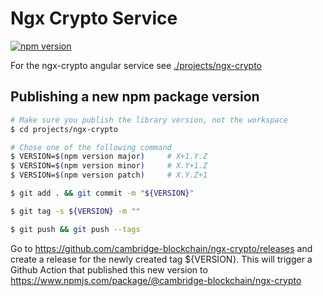 # Ngx Crypto Service

[![npm version](https://badge.fury.io/js/%40cambridge-blockchain%2Fngx-crypto.svg)](https://badge.fury.io/js/%40cambridge-blockchain%2Fngx-crypto)

For the ngx-crypto angular service see
[./projects/ngx-crypto](./projects/ngx-crypto/README.md)

## Publishing a new npm package version

```bash
# Make sure you publish the library version, not the workspace
$ cd projects/ngx-crypto

# Chose one of the following command
$ VERSION=$(npm version major)     # X+1.Y.Z
$ VERSION=$(npm version minor)     # X.Y+1.Z
$ VERSION=$(npm version patch)     # X.Y.Z+1

$ git add . && git commit -m "${VERSION}"

$ git tag -s ${VERSION} -m ""

$ git push && git push --tags
```

Go to https://github.com/cambridge-blockchain/ngx-crypto/releases
and create a release for the newly created tag \${VERSION}. This
will trigger a Github Action that published this new version to
https://www.npmjs.com/package/@cambridge-blockchain/ngx-crypto

